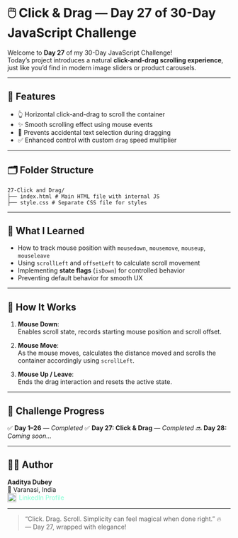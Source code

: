 # 🖱️ Click & Drag — Day 27 of 30-Day JavaScript Challenge

Welcome to **Day 27** of my 30-Day JavaScript Challenge!  
Today’s project introduces a natural **click-and-drag scrolling experience**, just like you’d find in modern image sliders or product carousels.

---

## 🌟 Features

- 👆 Horizontal click-and-drag to scroll the container
- ✨ Smooth scrolling effect using mouse events
- 🚫 Prevents accidental text selection during dragging
- ✅ Enhanced control with custom `drag` speed multiplier

---

## 🗂️ Folder Structure
```
27-Click and Drag/
├── index.html # Main HTML file with internal JS
├── style.css # Separate CSS file for styles
```

---

## 🧠 What I Learned

- How to track mouse position with `mousedown`, `mousemove`, `mouseup`, `mouseleave`
- Using `scrollLeft` and `offsetLeft` to calculate scroll movement
- Implementing **state flags** (`isDown`) for controlled behavior
- Preventing default behavior for smooth UX

---

## 🧪 How It Works

1. **Mouse Down**:  
   Enables scroll state, records starting mouse position and scroll offset.

2. **Mouse Move**:  
   As the mouse moves, calculates the distance moved and scrolls the container accordingly using `scrollLeft`.

3. **Mouse Up / Leave**:  
   Ends the drag interaction and resets the active state.

---

## 📅 Challenge Progress

✅ **Day 1–26** — _Completed_
✅ **Day 27: Click & Drag** — _Completed_
🔜 **Day 28:** _Coming soon…_

---

## 👨‍💻 Author

**Aaditya Dubey**  
📍 Varanasi, India  
<a href="https://linkedin.com/in/aadityadubey" target="_blank" style="display: inline-flex; align-items: center; gap: 6px; text-decoration: none; color: inherit; color: aquamarine;">
  <img src="https://img.icons8.com/?size=100&id=13930&format=png&color=000000" alt="LinkedIn Icon" style="width: 20px; height: 20px;" />
  LinkedIn Profile
</a>

---

> “Click. Drag. Scroll. Simplicity can feel magical when done right.” 🔥  
> — Day 27, wrapped with elegance!
